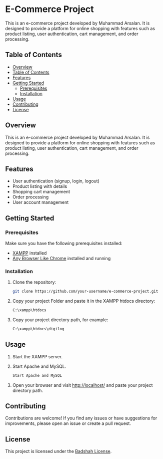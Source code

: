 # E-Commerce Project

This is an e-commerce project developed by Muhammad Arsalan. It is designed to provide a platform for online shopping with features such as product listing, user authentication, cart management, and order processing.

## Table of Contents

- [Overview](#overview)
- [Table of Contents](#table-of-contents)
- [Features](#features)
- [Getting Started](#getting-started)
  - [Prerequisites](#prerequisites)
  - [Installation](#installation)
- [Usage](#usage)
- [Contributing](#contributing)
- [License](#license)

## Overview

This is an e-commerce project developed by Muhammad Arsalan. It is designed to provide a platform for online shopping with features such as product listing, user authentication, cart management, and order processing.

## Features

- User authentication (signup, login, logout)
- Product listing with details
- Shopping cart management
- Order processing
- User account management

## Getting Started

### Prerequisites

Make sure you have the following prerequisites installed:

- [XAMPP](https://www.apachefriends.org/) installed
- [Any Browser Like Chrome](https://www.google.com/chrome/?brand=CHBD&brand=JJTC&gclid=CjwKCAiAg9urBhB_EiwAgw88mcsPMX0KMcNgL8QC9P3VrfHB_xtLS-wy_qAEig6QAwOHL8yg8CtuUxoCfPsQAvD_BwE&gclsrc=aw.ds) installed and running

### Installation

1. Clone the repository:
    ```bash
    git clone https://github.com/your-username/e-commerce-project.git
    ```

2. Copy your project Folder and paste it in the XAMPP htdocs directory:
    ```bash
    C:\xampp\htdocs
    ```

3. Copy your project directory path, for example:
    ```bash
    C:\xampp\htdocs\digilog
    ```

## Usage

1. Start the XAMPP server.
2. Start Apache and MySQL.
    ```bash
    Start Apache and MySQL
    ```

3. Open your browser and visit [http://localhost/](http://localhost/) and paste your project directory path.

## Contributing

Contributions are welcome! If you find any issues or have suggestions for improvements, please open an issue or create a pull request.

## License

This project is licensed under the [Badshah License](https://github.com/MrBadshah69/).
